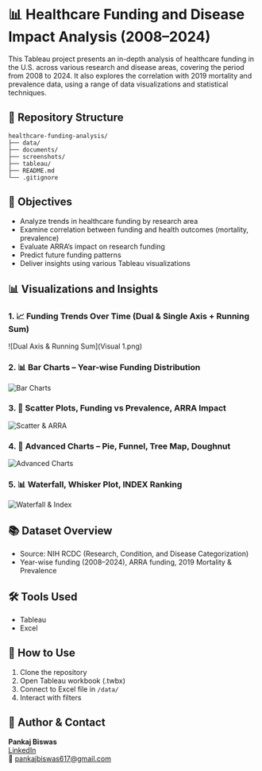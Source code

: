 # 📊 Healthcare Funding and Disease Impact Analysis (2008–2024)

This Tableau project presents an in-depth analysis of healthcare funding in the U.S. across various research and disease areas, covering the period from 2008 to 2024. It also explores the correlation with 2019 mortality and prevalence data, using a range of data visualizations and statistical techniques.

## 📁 Repository Structure

```
healthcare-funding-analysis/
├── data/
├── documents/
├── screenshots/
├── tableau/
├── README.md
└── .gitignore
```

## 🎯 Objectives

- Analyze trends in healthcare funding by research area
- Examine correlation between funding and health outcomes (mortality, prevalence)
- Evaluate ARRA’s impact on research funding
- Predict future funding patterns
- Deliver insights using various Tableau visualizations

## 📊 Visualizations and Insights

### 1. 📈 Funding Trends Over Time (Dual & Single Axis + Running Sum)
![Dual Axis & Running Sum](Visual 1.png)

### 2. 📊 Bar Charts – Year-wise Funding Distribution
![Bar Charts](/bar_charts.png)

### 3. 📌 Scatter Plots, Funding vs Prevalence, ARRA Impact
![Scatter & ARRA](screenshots/scatter_arra_mortality.png)

### 4. 🍩 Advanced Charts – Pie, Funnel, Tree Map, Doughnut
![Advanced Charts](screenshots/tree_doughnut_pie_funnel.png)

### 5. 📊 Waterfall, Whisker Plot, INDEX Ranking
![Waterfall & Index](screenshots/waterfall_whisker_index.png)

## 📚 Dataset Overview

- Source: NIH RCDC (Research, Condition, and Disease Categorization)
- Year-wise funding (2008–2024), ARRA funding, 2019 Mortality & Prevalence

## 🛠 Tools Used

- Tableau
- Excel

## 🚀 How to Use

1. Clone the repository
2. Open Tableau workbook (.twbx)
3. Connect to Excel file in `/data/`
4. Interact with filters

## 🔗 Author & Contact
**Pankaj Biswas**  
[LinkedIn](https://www.linkedin.com/in/pankaj-biswas-744081204/)  
📧 pankajbiswas617@gmail.com
 
